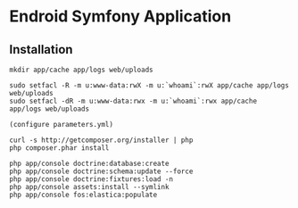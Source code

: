 Endroid Symfony Application
===========================

Installation
------------

    mkdir app/cache app/logs web/uploads

    sudo setfacl -R -m u:www-data:rwX -m u:`whoami`:rwX app/cache app/logs web/uploads
    sudo setfacl -dR -m u:www-data:rwx -m u:`whoami`:rwx app/cache app/logs web/uploads

    (configure parameters.yml)

    curl -s http://getcomposer.org/installer | php
    php composer.phar install

    php app/console doctrine:database:create
    php app/console doctrine:schema:update --force
    php app/console doctrine:fixtures:load -n
    php app/console assets:install --symlink
    php app/console fos:elastica:populate
